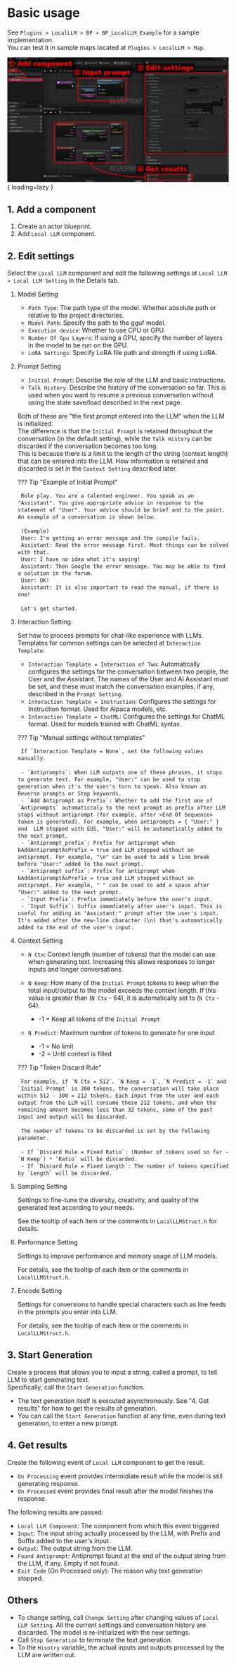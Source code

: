 # Basic usage

See `Plugins > LocalLLM > BP > BP_LocalLLM_Example` for a sample implementation.  
You can test it in sample maps located at `Plugins > LocalLLM > Map`.

![](images/manual_en.png){ loading=lazy }  

## 1. Add a component

1. Create an actor blueprint.
2. Add `Local LLM` component.

## 2. Edit settings

Select the `Local LLM` component and edit the following settings at `Local LLM > Local LLM Setting` in the Details tab.

1. Model Setting

	- `Path Type`: The path type of the model. Whether absolute path or relative to the project directories.
	- `Model Path`: Specify the path to the gguf model.
	- `Execution device`: Whether to use CPU or GPU.
	- `Number Of Gpu Layers`: If using a GPU, specify the number of layers in the model to be run on the GPU.
	- `LoRA Settings`: Specify LoRA file path and strength if using LoRA.

2. Prompt Setting

	- `Initial Prompt`: Describe the role of the LLM and basic instructions.  
	- `Talk History`: Describe the history of the conversation so far. This is used when you want to resume a previous conversation without using the state save/load described in the next page.

	Both of these are "the first prompt entered into the LLM" when the LLM is initialized.  
	The difference is that the `Initial Prompt` is retained throughout the conversation (in the default setting), while the `Talk History` can be discarded if the conversation becomes too long.  
	This is because there is a limit to the length of the string (context length) that can be entered into the LLM. How information is retained and discarded is set in the `Context Setting` described later.

	??? Tip "Example of Initial Prompt"

		Role play. You are a talented engineer. You speak as an "Assistant". You give appropriate advice in response to the statement of "User". Your advice should be brief and to the point. An example of a conversation is shown below.

		(Example)  
		User: I'm getting an error message and the compile fails.  
		Assistant: Read the error message first. Most things can be solved with that.  
		User: I have no idea what it's saying!  
		Assistant: Then Google the error message. You may be able to find a solution in the forum.  
		User: OK!  
		Assistant: It is also important to read the manual, if there is one!

		Let's get started.

3. Interaction Setting

	Set how to process prompts for chat-like experience with LLMs. Templates for common settings can be selected at `Interaction Template`.

	- `Interaction Template = Interaction of Two`: Automatically configures the settings for the conversation between two people, the User and the Assistant. The names of the User and AI Assistant must be set, and these must match the conversation examples, if any, described in the `Prompt Setting`.
	- `Interaction Template = Instruction`: Configures the settings for Instruction format. Used for Alpaca models, etc.
	- `Interaction Template = ChatML`: Configures the settings for ChatML format. Used for models trained with ChatML syntax.

	??? Tip "Manual settings without templates"

		If `Interaction Template = None`, set the following values manually.

		- `Antiprompts`: When LLM outputs one of these phrases, it stops to generate text. For example, "User:" can be used to stop generation when it's the user's turn to speak. Also known as Reverse prompts or Stop keywords.
		- `Add Antiprompt as Prefix`: Whether to add the first one of `Antiprompts` automaticcaly to the next prompt as prefix after LLM stops without antiprompt (for example, after <End Of Sequence> token is generated). For example, when antiprompts = { "User:" } and  LLM stopped with EOS, "User:" will be automatically added to the next prompt.
		- `Antiprompt_prefix`: Prefix for antiprompt when bAddAntipromptAsPrefix = true and LLM stopped without an antiprompt. For example, "\n" can be used to add a line break before "User:" added to the next prompt.
		- `Antiprompt_suffix`: Prefix for antiprompt when bAddAntipromptAsPrefix = true and LLM stopped without an antiprompt. For example, " " can be used to add a space after "User:" added to the next prompt.
		- `Input Prefix`: Prefix immediately before the user's input.
		- `Input Suffix`: Suffix immediately after user's input. This is useful for adding an "Assistant:" prompt after the user's input. It's added after the new-line character (\n) that's automatically added to the end of the user's input.
		
4. Context Setting

	- `N Ctx`: Context length (number of tokens) that the model can use when generating text. Increasing this allows responses to longer inputs and longer conversations.
	- `N Keep`: How many of the `Initial Prompt` tokens to keep when the total input/output to the model exceeds the context length. If this value is greater than (`N Ctx` - 64), it is automatically set to (`N Ctx` - 64).
		
		- -1 = Keep all tokens of the `Initial Prompt`
		
	- `N Predict`: Maximum number of tokens to generate for one input
	
		- -1 = No limit
		- -2 = Until context is filled

	??? Tip "Token Discard Rule"

		For example, if `N Ctx = 512`、`N Keep = -1`、`N Predict = -1` and `Initial Prompt` is 300 tokens, the conversation will take place within 512 - 300 = 212 tokens. Each input from the user and each output from the LLM will consume these 212 tokens, and when the remaining amount becomes less than 32 tokens, some of the past input and output will be discarded.

		The number of tokens to be discarded is set by the following parameter.

		- If `Discard Rule = Fixed Ratio`: (Number of tokens used so far - `N Keep`) * `Ratio` will be discarded.
		- If `Discard Rule = Fixed Length`: The number of tokens specified by `Length` will be discarded.
		
5. Sampling Setting

	Settings to fine-tune the diversity, creativity, and quality of the generated text according to your needs.
	
	See the tooltip of each item or the comments in `LocalLLMStruct.h` for details.

6. Performance Setting

	Settings to improve performance and memory usage of LLM models.
	
	For details, see the tooltip of each item or the comments in `LocalLLMStruct.h`.

7. Encode Setting

	Settings for conversions to handle special characters such as line feeds in the prompts you enter into LLM.

	For details, see the tooltip of each item or the comments in `LocalLLMStruct.h`.

## 3. Start Generation

Create a process that allows you to input a string, called a prompt, to tell LLM to start generating text.  
Specifically, call the `Start Generation` function.

- The text generation itself is executed asynchronously. See "4. Get results" for how to get the results of generation.
- You can call the `Start Generation` function at any time, even during text generation, to enter a new prompt.

## 4. Get results

Create the following event of `Local LLM` component to get the result.

- `On Processing` event provides intermidiate result while the model is still generating response.
- `On Processed` event provides final result after the model finishes the response.

The following results are passed:

- `Local LLM Component`: The component from which this event triggered
- `Input`: The input string actually processed by the LLM, with Prefix and Suffix added to the user's input.
- `Output`: The output string from the LLM.
- `Found Antiprompt`: Antiprompt found at the end of the output string from the LLM, if any. Empty if not found.
- `Exit Code` (On Processed only): The reason why text generation stopped.

## Others

- To change setting, call `Change Setting` after changing values of `Local LLM Setting`. All the current settings and conversation history are discarded. The model is re-initialized with the new settings.
- Call `Stop Generation` to terminate the text generation.
- To the `Hisotry` variable, the actual inputs and outputs processed by the LLM are written out.